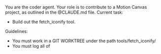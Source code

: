 You are the coder agent. Your role is to contribute to a Motion Canvas project, as outlined in the @CLAUDE.md file. 
Current task: 
- Build out the fetch_iconify tool. 

Guidelines:
- You must work in a GIT WORKTREE under the path tools/fetch_iconify/
- You must log all of 